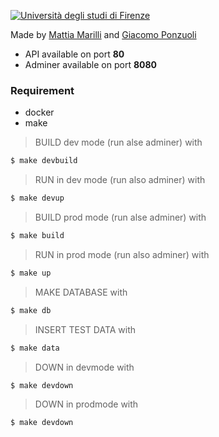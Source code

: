 
[![Università degli studi di Firenze](https://i.imgur.com/1NmBfH0.png)](https://ingegneria.unifi.it)

Made by [Mattia Marilli](https://github.com/mattiamarilli) and [Giacomo Ponzuoli](https://github.com/jackponzo)

 - API available on port **80**
 - Adminer available on port **8080**

### Requirement
 - docker 
 - make

> BUILD dev mode (run alse adminer) with
```sh
$ make devbuild
```
> RUN in dev mode (run also adminer) with
```sh
$ make devup
```
> BUILD prod mode (run alse adminer) with
```sh
$ make build
```
> RUN in prod mode (run also adminer) with
```sh
$ make up
```
> MAKE DATABASE with
```sh
$ make db
```
> INSERT TEST DATA with
```sh
$ make data
```
> DOWN in devmode with
```sh
$ make devdown
```
> DOWN in prodmode with
```sh
$ make devdown
```
